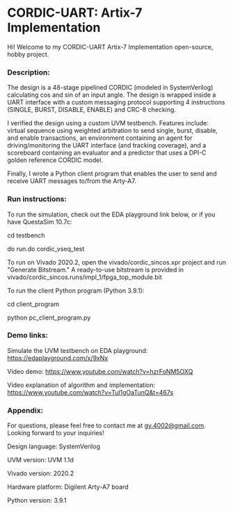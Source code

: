 # CORDIC-UART: Artix-7 Implementation

Hi! Welcome to my CORDIC-UART Artix-7 Implementation open-source, hobby project.

### Description:

The design is a 48-stage pipelined CORDIC (modeled in SystemVerilog) calculating cos and sin of an input angle. The design is wrapped inside a UART interface with a custom messaging protocol supporting 4 instructions (SINGLE, BURST, DISABLE, ENABLE) and CRC-8 checking.

I verified the design using a custom UVM testbench. Features include: virtual sequence using weighted arbitration to send single, burst, disable, and enable transactions, an environment containing an agent for driving/monitoring the UART interface (and tracking coverage), and a scoreboard containing an evaluator and a predictor that uses a DPI-C golden reference CORDIC model.

Finally, I wrote a Python client program that enables the user to send and receive UART messages to/from the Arty-A7.

### Run instructions:

To run the simulation, check out the EDA playground link below, or if you have QuestaSim 10.7c:

cd testbench

do run.do cordic_vseq_test

To run on Vivado 2020.2, open the vivado/cordic_sincos.xpr project and run "Generate Bitstream." A ready-to-use bitstream is provided in vivado/cordic_sincos.runs/impl_1/fpga_top_module.bit

To run the client Python program (Python 3.9.1):

cd client_program

python pc_client_program.py

### Demo links:

Simulate the UVM testbench on EDA playground: https://edaplayground.com/x/9xNx

Video demo: https://www.youtube.com/watch?v=hzrFoNM5OXQ

Video explanation of algorithm and implementation: https://www.youtube.com/watch?v=Tul1gOaTunQ&t=467s

### Appendix:

For questions, please feel free to contact me at gy.4002@gmail.com. Looking forward to your inquiries!

Design language: SystemVerilog

UVM version: UVM 1.1d

Vivado version: 2020.2

Hardware platform: Digilent Arty-A7 board

Python version: 3.9.1
